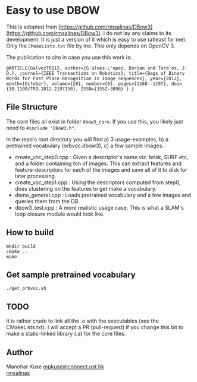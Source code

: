 # Easy to use DBOW

This is adopted from [https://github.com/rmsalinas/DBow3](https://github.com/rmsalinas/DBow3).
I do not lay any claims to its development. It is just a version of it which is easy
to use (atleast for me). Only the `CMakeLists.txt` file by me. This only depends on
OpenCV 3.

The publication to cite in case you use this work is:
```
@ARTICLE{GalvezTRO12, author={G'alvez-L'opez, Dorian and Tard'os, J. D.}, journal={IEEE Transactions on Robotics}, title={Bags of Binary Words for Fast Place Recognition in Image Sequences}, year={2012}, month={October}, volume={28}, number={5}, pages={1188--1197}, doi={10.1109/TRO.2012.2197158}, ISSN={1552-3098} } }
```

## File Structure
The core files all exist in folder `dbow3_core`. If you use this, you likely just need to `#include "DBoW3.h"`.

In the repo's root directory you will find a) 3 usage-examples, b) a pretrained vocabulary (orbvoc.dbow3), c) a few sample images.
- create_voc_step0.cpp : Given a descriptor's name viz. brisk, SURF etc, and a folder containing ton of images. This can extract features and feature-descriptors for each of the images and save all of it to disk for later processing.
- create_voc_step1.cpp : Using the descriptors computed from step0, does clustering on the features to get make a vocabulary.
- demo_general.cpp : Loads pretrained vocabulary and a few images and queries them from the DB.
- dbow3_test.cpp : A more realistic usage case. This is what a SLAM's loop closure module would look like. 

## How to build
```
mkdir build
cmake ..
make
```

## Get sample pretrained vocabulary
```
./get_orbvoc.sh
```


## TODO
It is rather crude to link all the .o with the executables (see the CMakeLists.txt).
I will accept a PR (pull-request) if you change this bit to
make a static-linked library (.a) for the core files.


## Author
Manohar Kuse <mpkuse@connect.ust.hk><br/>
[rmsalinas](https://github.com/rmsalinas)<br/>
